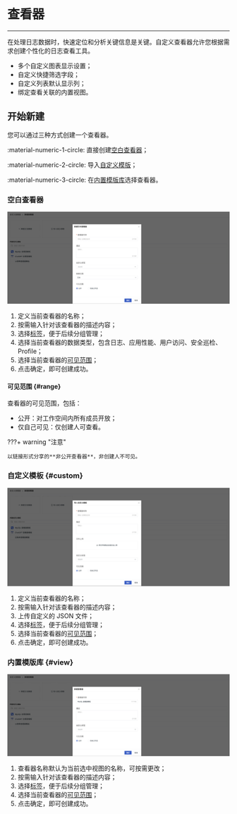 # 查看器
---

在处理日志数据时，快速定位和分析关键信息是关键。自定义查看器允许您根据需求创建个性化的日志查看工具。

- 多个自定义图表显示设置；
- 自定义快捷筛选字段；
- 自定义列表默认显示列；
- 绑定查看关联的内置视图。

## 开始新建

您可以通过三种方式创建一个查看器。

:material-numeric-1-circle: 直接创建[空白查看器](#blank)；

:material-numeric-2-circle: 导入[自定义模版](#custom)；

:material-numeric-3-circle: 在[内置模版库](#view)选择查看器。

### 空白查看器

![](../img/blank_explorer.png)

1. 定义当前查看器的名称；
2. 按需输入针对该查看器的描述内容；
3. 选择[标签](../../management/global-label.md)，便于后续分组管理；
4. 选择当前查看器的数据类型，包含日志、应用性能、用户访问、安全巡检、Profile；
5. 选择当前查看器的[可见范围](#range)；
6. 点击确定，即可创建成功。

#### 可见范围 {#range}

查看器的可见范围，包括：

- 公开：对工作空间内所有成员开放；   
- 仅自己可见：仅创建人可查看。

???+ warning "注意"

    以链接形式分享的**非公开查看器**，非创建人不可见。

### 自定义模板 {#custom}

![](../img/custom_explorer.png)

1. 定义当前查看器的名称；
2. 按需输入针对该查看器的描述内容；
3. 上传自定义的 JSON 文件；
4. 选择[标签](../../management/global-label.md)，便于后续分组管理；
5. 选择当前查看器的[可见范围](#range)；
6. 点击确定，即可创建成功。

### 内置模版库 {#view}

![](../img/view_explorer.png)

1. 查看器名称默认为当前选中视图的名称，可按需更改；
2. 按需输入针对该查看器的描述内容；
3. 选择[标签](../management/global-label.md)，便于后续分组管理；
4. 选择当前查看器的[可见范围](#range)；
5. 点击确定，即可创建成功。



